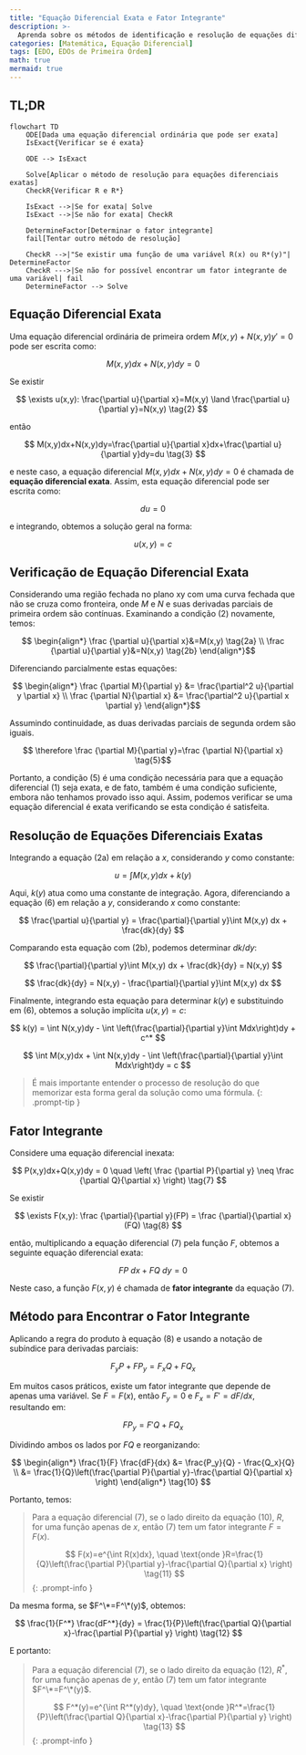```yaml
---
title: "Equação Diferencial Exata e Fator Integrante"
description: >-
  Aprenda sobre os métodos de identificação e resolução de equações diferenciais exatas, bem como sobre fatores integrantes.
categories: [Matemática, Equação Diferencial]
tags: [EDO, EDOs de Primeira Ordem]
math: true
mermaid: true
---
```


## TL;DR
```mermaid
flowchart TD
	ODE[Dada uma equação diferencial ordinária que pode ser exata]
	IsExact{Verificar se é exata}

	ODE --> IsExact

	Solve[Aplicar o método de resolução para equações diferenciais exatas]
	CheckR{Verificar R e R*}

	IsExact -->|Se for exata| Solve
	IsExact -->|Se não for exata| CheckR

	DetermineFactor[Determinar o fator integrante]
	fail[Tentar outro método de resolução]

	CheckR -->|"Se existir uma função de uma variável R(x) ou R*(y)"| DetermineFactor
	CheckR --->|Se não for possível encontrar um fator integrante de uma variável| fail
	DetermineFactor --> Solve
```

## Equação Diferencial Exata
Uma equação diferencial ordinária de primeira ordem $M(x,y)+N(x,y)y'=0$ pode ser escrita como:

$$ M(x,y)dx+N(x,y)dy=0 \tag{1} $$

Se existir

$$ \exists u(x,y): \frac{\partial u}{\partial x}=M(x,y) \land \frac{\partial u}{\partial y}=N(x,y) \tag{2} $$

então

$$ M(x,y)dx+N(x,y)dy=\frac{\partial u}{\partial x}dx+\frac{\partial u}{\partial y}dy=du \tag{3} $$

e neste caso, a equação diferencial $M(x,y)dx+N(x,y)dy=0$ é chamada de **equação diferencial exata**. Assim, esta equação diferencial pode ser escrita como:

$$ du=0 $$

e integrando, obtemos a solução geral na forma:

$$ u(x,y)=c \tag{4} $$

## Verificação de Equação Diferencial Exata
Considerando uma região fechada no plano xy com uma curva fechada que não se cruza como fronteira, onde $M$ e $N$ e suas derivadas parciais de primeira ordem são contínuas. Examinando a condição (2) novamente, temos:

$$ \begin{align*}
\frac {\partial u}{\partial x}&=M(x,y) \tag{2a}
\\ \frac {\partial u}{\partial y}&=N(x,y) \tag{2b}
\end{align*}$$

Diferenciando parcialmente estas equações:

$$ \begin{align*}
\frac {\partial M}{\partial y} &= \frac{\partial^2 u}{\partial y \partial x}
\\ \frac {\partial N}{\partial x} &= \frac{\partial^2 u}{\partial x \partial y}
\end{align*}$$

Assumindo continuidade, as duas derivadas parciais de segunda ordem são iguais.

$$ \therefore \frac {\partial M}{\partial y}=\frac {\partial N}{\partial x} \tag{5}$$

Portanto, a condição (5) é uma condição necessária para que a equação diferencial (1) seja exata, e de fato, também é uma condição suficiente, embora não tenhamos provado isso aqui. Assim, podemos verificar se uma equação diferencial é exata verificando se esta condição é satisfeita.

## Resolução de Equações Diferenciais Exatas
Integrando a equação (2a) em relação a $x$, considerando $y$ como constante:

$$ u = \int M(x,y) dx + k(y) \tag{6} $$

Aqui, $k(y)$ atua como uma constante de integração. Agora, diferenciando a equação (6) em relação a $y$, considerando $x$ como constante:

$$ \frac{\partial u}{\partial y} = \frac{\partial}{\partial y}\int M(x,y) dx + \frac{dk}{dy} $$

Comparando esta equação com (2b), podemos determinar $dk/dy$:

$$ \frac{\partial}{\partial y}\int M(x,y) dx + \frac{dk}{dy} = N(x,y) $$

$$ \frac{dk}{dy} = N(x,y) - \frac{\partial}{\partial y}\int M(x,y) dx $$

Finalmente, integrando esta equação para determinar $k(y)$ e substituindo em (6), obtemos a solução implícita $u(x,y)=c$:

$$ k(y) = \int N(x,y)dy - \int \left(\frac{\partial}{\partial y}\int Mdx\right)dy + c^* $$

$$ \int M(x,y)dx + \int N(x,y)dy - \int \left(\frac{\partial}{\partial y}\int Mdx\right)dy = c $$

> É mais importante entender o processo de resolução do que memorizar esta forma geral da solução como uma fórmula.
{: .prompt-tip }

## Fator Integrante
Considere uma equação diferencial inexata:

$$ P(x,y)dx+Q(x,y)dy = 0 \quad \left( \frac {\partial P}{\partial y} \neq \frac {\partial Q}{\partial x} \right) \tag{7} $$

Se existir

$$ \exists F(x,y): \frac {\partial}{\partial y}(FP) = \frac {\partial}{\partial x}(FQ) \tag{8} $$

então, multiplicando a equação diferencial (7) pela função $F$, obtemos a seguinte equação diferencial exata:

$$ FP\ dx+FQ\ dy = 0 \tag{9} $$

Neste caso, a função $F(x,y)$ é chamada de **fator integrante** da equação (7).

## Método para Encontrar o Fator Integrante
Aplicando a regra do produto à equação (8) e usando a notação de subíndice para derivadas parciais:

$$ F_y P + FP_y = F_x Q + FQ_x $$

Em muitos casos práticos, existe um fator integrante que depende de apenas uma variável. Se $F=F(x)$, então $F_y=0$ e $F_x=F'=dF/dx$, resultando em:

$$ FP_y = F'Q + FQ_x $$

Dividindo ambos os lados por $FQ$ e reorganizando:

$$ \begin{align*}
\frac{1}{F} \frac{dF}{dx} &= \frac{P_y}{Q} - \frac{Q_x}{Q}
\\ &= \frac{1}{Q}\left(\frac{\partial P}{\partial y}-\frac{\partial Q}{\partial x} \right)
\end{align*} \tag{10} $$

Portanto, temos:

> Para a equação diferencial (7), se o lado direito da equação (10), $R$, for uma função apenas de $x$, então (7) tem um fator integrante $F=F(x)$.
>
> $$ F(x)=e^{\int R(x)dx}, \quad \text{onde }R=\frac{1}{Q}\left(\frac{\partial P}{\partial y}-\frac{\partial Q}{\partial x} \right) \tag{11} $$
{: .prompt-info }

Da mesma forma, se $F^\*=F^\*(y)$, obtemos:

$$ \frac{1}{F^*} \frac{dF^*}{dy} = \frac{1}{P}\left(\frac{\partial Q}{\partial x}-\frac{\partial P}{\partial y} \right) \tag{12} $$

E portanto:

> Para a equação diferencial (7), se o lado direito da equação (12), $R^*$, for uma função apenas de $y$, então (7) tem um fator integrante $F^\*=F^\*(y)$.
>
> $$ F^*(y)=e^{\int R^*(y)dy}, \quad \text{onde }R^*=\frac{1}{P}\left(\frac{\partial Q}{\partial x}-\frac{\partial P}{\partial y} \right) \tag{13} $$
{: .prompt-info }